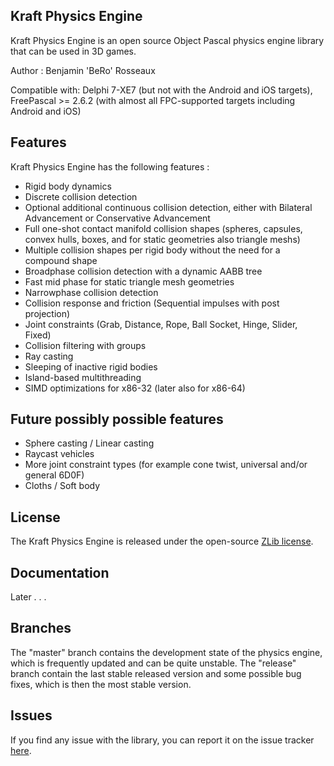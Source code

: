 ## Kraft Physics Engine

Kraft Physics Engine is an open source Object Pascal physics engine library that can be used in 3D games.

Author : Benjamin 'BeRo' Rosseaux

Compatible with: Delphi 7-XE7 (but not with the Android and iOS targets), FreePascal >= 2.6.2 (with almost all FPC-supported targets including Android and iOS) 

## Features

Kraft Physics Engine has the following features :

- Rigid body dynamics
- Discrete collision detection
- Optional additional continuous collision detection, either with Bilateral Advancement or Conservative Advancement  
- Full one-shot contact manifold collision shapes (spheres, capsules, convex hulls, boxes, and for static geometries also triangle meshs)
- Multiple collision shapes per rigid body without the need for a compound shape
- Broadphase collision detection with a dynamic AABB tree
- Fast mid phase for static triangle mesh geometries
- Narrowphase collision detection
- Collision response and friction (Sequential impulses with post projection)
- Joint constraints (Grab, Distance, Rope, Ball Socket, Hinge, Slider, Fixed)
- Collision filtering with groups
- Ray casting
- Sleeping of inactive rigid bodies
- Island-based multithreading
- SIMD optimizations for x86-32 (later also for x86-64)

## Future possibly possible features

- Sphere casting / Linear casting
- Raycast vehicles      
- More joint constraint types (for example cone twist, universal and/or general 6D0F)
- Cloths / Soft body

## License

The Kraft Physics Engine is released under the open-source [ZLib license](http://opensource.org/licenses/zlib).

## Documentation

Later . . .

## Branches

The "master" branch contains the development state of the physics engine, which is frequently updated and can be quite unstable. The "release" branch contain the last stable released version and some possible bug fixes, which is then the most stable version. 

## Issues

If you find any issue with the library, you can report it on the issue tracker [here](https://github.com/BeRo1985/kraft/issues).
